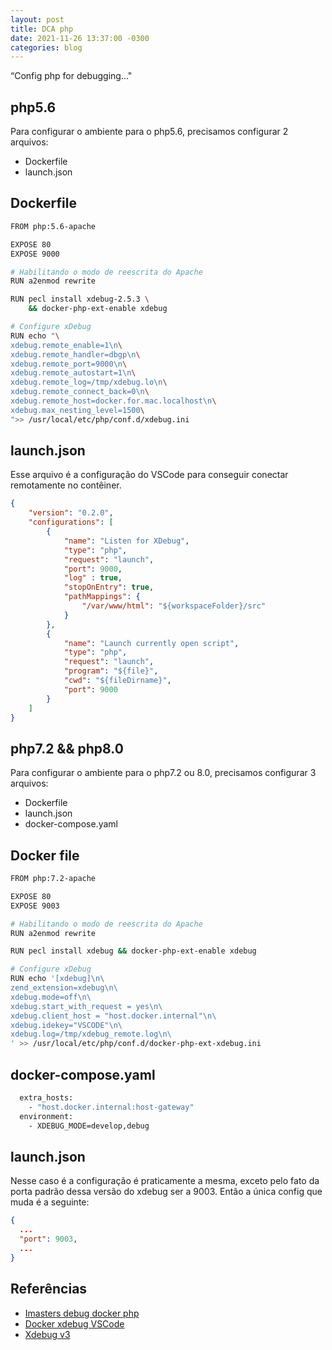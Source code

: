 ```yaml
---
layout: post
title: DCA php
date: 2021-11-26 13:37:00 -0300
categories: blog
---
```



“Config php for debugging..."
<!--more-->

##  php5.6

Para configurar o ambiente para o php5.6, precisamos configurar 2 arquivos:

- Dockerfile
- launch.json

## Dockerfile

```sh
FROM php:5.6-apache

EXPOSE 80
EXPOSE 9000

# Habilitando o modo de reescrita do Apache
RUN a2enmod rewrite

RUN pecl install xdebug-2.5.3 \
    && docker-php-ext-enable xdebug

# Configure xDebug
RUN echo "\
xdebug.remote_enable=1\n\
xdebug.remote_handler=dbgp\n\
xdebug.remote_port=9000\n\
xdebug.remote_autostart=1\n\
xdebug.remote_log=/tmp/xdebug.lo\n\
xdebug.remote_connect_back=0\n\
xdebug.remote_host=docker.for.mac.localhost\n\
xdebug.max_nesting_level=1500\
">> /usr/local/etc/php/conf.d/xdebug.ini
```
## launch.json

Esse arquivo é a configuração do VSCode para conseguir conectar remotamente no contêiner.

```json
{
    "version": "0.2.0",
    "configurations": [
        {
            "name": "Listen for XDebug",
            "type": "php",
            "request": "launch",
            "port": 9000,
            "log" : true,
            "stopOnEntry": true,
            "pathMappings": {
                "/var/www/html": "${workspaceFolder}/src"
            }
        },
        {
            "name": "Launch currently open script",
            "type": "php",
            "request": "launch",
            "program": "${file}",
            "cwd": "${fileDirname}",
            "port": 9000
        }
    ]
}
```


## php7.2 && php8.0

Para configurar o ambiente para o php7.2 ou 8.0, precisamos configurar 3 arquivos:

- Dockerfile
- launch.json
- docker-compose.yaml

## Docker file

```sh
FROM php:7.2-apache

EXPOSE 80
EXPOSE 9003

# Habilitando o modo de reescrita do Apache
RUN a2enmod rewrite

RUN pecl install xdebug && docker-php-ext-enable xdebug

# Configure xDebug
RUN echo '[xdebug]\n\
zend_extension=xdebug\n\
xdebug.mode=off\n\
xdebug.start_with_request = yes\n\
xdebug.client_host = "host.docker.internal"\n\
xdebug.idekey="VSCODE"\n\
xdebug.log=/tmp/xdebug_remote.log\n\
' >> /usr/local/etc/php/conf.d/docker-php-ext-xdebug.ini
```

## docker-compose.yaml

```sh
  extra_hosts:
    - "host.docker.internal:host-gateway"
  environment:
    - XDEBUG_MODE=develop,debug
```
## launch.json

Nesse caso é a configuração é praticamente a mesma, exceto pelo fato da porta padrão dessa versão do xdebug ser a 9003. Então a única config que muda é a seguinte:

```json
{
  ...
  "port": 9003,
  ...
}
```

## Referências

* [Imasters debug docker php](https://imasters.com.br/devsecops/como-usar-o-xdebug-dentro-de-um-container-docker)
* [Docker xdebug VSCode](https://medium.com/@alexcvcoelho/ambiente-de-desenvolvimento-php-com-docker-xdebug-vscode-94bda2b49be9)
* [Xdebug v3](https://gist.github.com/megahirt/e80086d1d029a7406e9eaec1fb1dcc9e)
